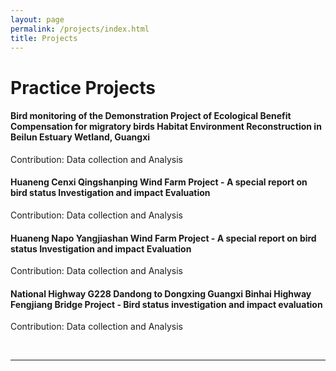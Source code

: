 ```yaml
---
layout: page
permalink: /projects/index.html
title: Projects
---
```


# Practice Projects


#### Bird monitoring of the Demonstration Project of Ecological Benefit Compensation for migratory birds Habitat Environment Reconstruction in Beilun Estuary Wetland, Guangxi
Contribution: Data collection and Analysis

#### Huaneng Cenxi Qingshanping Wind Farm Project - A special report on bird status Investigation and impact Evaluation
Contribution: Data collection and Analysis

#### Huaneng Napo Yangjiashan Wind Farm Project - A special report on bird status Investigation and impact Evaluation
Contribution: Data collection and Analysis

#### National Highway G228 Dandong to Dongxing Guangxi Binhai Highway Fengjiang Bridge Project - Bird status investigation and impact evaluation
Contribution: Data collection and Analysis


<br>

---


